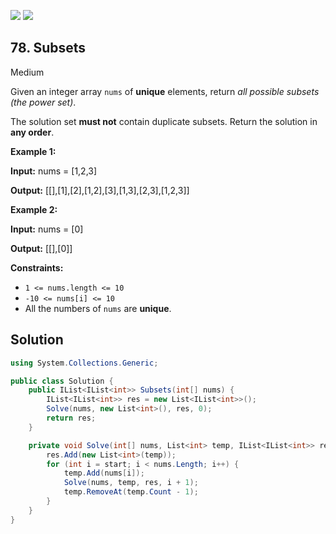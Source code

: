 [![](https://img.shields.io/github/stars/LeetCode-in-Net/LeetCode-in-Net?label=Stars&style=flat-square)](https://github.com/LeetCode-in-Net/LeetCode-in-Net)
[![](https://img.shields.io/github/forks/LeetCode-in-Net/LeetCode-in-Net?label=Fork%20me%20on%20GitHub%20&style=flat-square)](https://github.com/LeetCode-in-Net/LeetCode-in-Net/fork)

## 78\. Subsets

Medium

Given an integer array `nums` of **unique** elements, return _all possible subsets (the power set)_.

The solution set **must not** contain duplicate subsets. Return the solution in **any order**.

**Example 1:**

**Input:** nums = [1,2,3]

**Output:** [[],[1],[2],[1,2],[3],[1,3],[2,3],[1,2,3]] 

**Example 2:**

**Input:** nums = [0]

**Output:** [[],[0]] 

**Constraints:**

*   `1 <= nums.length <= 10`
*   `-10 <= nums[i] <= 10`
*   All the numbers of `nums` are **unique**.

## Solution

```csharp
using System.Collections.Generic;

public class Solution {
    public IList<IList<int>> Subsets(int[] nums) {
        IList<IList<int>> res = new List<IList<int>>();
        Solve(nums, new List<int>(), res, 0);
        return res;
    }

    private void Solve(int[] nums, List<int> temp, IList<IList<int>> res, int start) {
        res.Add(new List<int>(temp));
        for (int i = start; i < nums.Length; i++) {
            temp.Add(nums[i]);
            Solve(nums, temp, res, i + 1);
            temp.RemoveAt(temp.Count - 1);
        }
    }
}
```